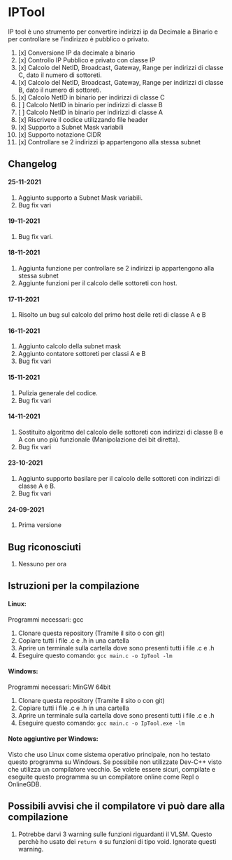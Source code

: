 

# IPTool
IP tool è uno strumento per convertire indirizzi ip da Decimale a Binario e per controllare se l'indirizzo è pubblico o privato.

 1. [x] Conversione IP da decimale a binario
 2. [x] Controllo IP Pubblico e privato con classe IP
 3. [x] Calcolo del NetID, Broadcast, Gateway, Range per indirizzi di classe C, dato il numero di sottoreti.
 4. [x] Calcolo del NetID, Broadcast, Gateway, Range per indirizzi di classe B, dato il numero di sottoreti.
 9. [x] Calcolo NetID in binario per indirizzi di classe C
 10. [ ] Calcolo NetID in binario per indirizzi di classe B
 11. [ ] Calcolo NetID in binario per indirizzi di classe A
 12. [x] Riscrivere il codice utilizzando file header 
 13. [x] Supporto a Subnet Mask variabili
 14. [x] Supporto notazione CIDR
 15. [x] Controllare se 2 indirizzi ip appartengono alla stessa subnet
## Changelog
#### 25-11-2021
 1. Aggiunto supporto a Subnet Mask variabili.
 2. Bug fix vari
#### 19-11-2021
 1. Bug fix vari.
#### 18-11-2021
 1. Aggiunta funzione per controllare se 2 indirizzi ip appartengono alla stessa subnet
 2. Aggiunte funzioni per il calcolo delle sottoreti con host.
#### 17-11-2021
 1. Risolto un bug sul calcolo del primo host delle reti di classe A e B
#### 16-11-2021
 1. Aggiunto calcolo della subnet mask
 2. Aggiunto contatore sottoreti per classi A e B
 3. Bug fix vari
#### 15-11-2021
 1. Pulizia generale del codice.
 2. Bug fix vari
#### 14-11-2021
 1. Sostituito algoritmo del calcolo delle sottoreti con indirizzi di classe B e A con uno più funzionale (Manipolazione dei bit diretta).
 2. Bug fix vari
#### 23-10-2021
 1. Aggiunto supporto basilare per il calcolo delle sottoreti con indirizzi di classe A e B.
 2. Bug fix vari
#### 24-09-2021
 1. Prima versione
## Bug riconosciuti
 1. Nessuno per ora

## Istruzioni per la compilazione
#### Linux:
Programmi necessari: gcc
 1. Clonare questa repository (Tramite il sito o con git)
 2. Copiare tutti i file .c e .h in una cartella
 3. Aprire un terminale sulla cartella dove sono presenti tutti i file .c e .h
 4. Eseguire questo comando: `gcc main.c -o IpTool -lm`
#### Windows:
Programmi necessari: MinGW 64bit
 1. Clonare questa repository (Tramite il sito o con git)
 2. Copiare tutti i file .c e .h in una cartella
 3. Aprire un terminale sulla cartella dove sono presenti tutti i file .c e .h
 4. Eseguire questo comando: `gcc main.c -o IpTool.exe -lm`
#### Note aggiuntive per Windows:
Visto che uso Linux come sistema operativo principale, non ho testato questo programma su Windows.
Se possibile non utilizzate Dev-C++ visto che utilizza un compilatore vecchio.
Se volete essere sicuri, compilate e eseguite questo programma su un compilatore online come Repl o OnlineGDB.

## Possibili avvisi che il compilatore vi può dare alla compilazione
 1. Potrebbe darvi 3 warning sulle funzioni riguardanti il VLSM. Questo perchè ho usato dei `return 0` su funzioni di tipo void. Ignorate questi warning.
